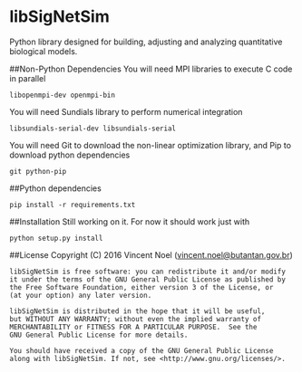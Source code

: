 # libSigNetSim
Python library designed for building, adjusting and analyzing quantitative biological models.



##Non-Python Dependencies
You will need MPI libraries to execute C code in parallel

	libopenmpi-dev openmpi-bin


You will need Sundials library to perform numerical integration

	libsundials-serial-dev libsundials-serial


You will need Git to download the non-linear optimization library, and Pip to download python dependencies

	git python-pip



##Python dependencies

	pip install -r requirements.txt



##Installation
Still working on it. For now it should work just with

	python setup.py install



##License
	Copyright (C) 2016 Vincent Noel (vincent.noel@butantan.gov.br)

	libSigNetSim is free software: you can redistribute it and/or modify
	it under the terms of the GNU General Public License as published by
	the Free Software Foundation, either version 3 of the License, or
	(at your option) any later version.

	libSigNetSim is distributed in the hope that it will be useful,
	but WITHOUT ANY WARRANTY; without even the implied warranty of
	MERCHANTABILITY or FITNESS FOR A PARTICULAR PURPOSE.  See the
	GNU General Public License for more details.

	You should have received a copy of the GNU General Public License
	along with libSigNetSim. If not, see <http://www.gnu.org/licenses/>.
